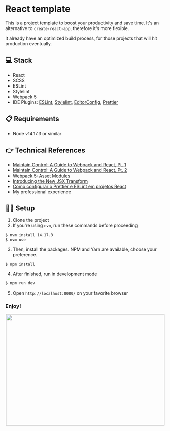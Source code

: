 # React template

This is a project template to boost your productivity and save time. It's an alternative to `create-react-app`, therefore it's more flexible.

It already have an optimized build process, for those projects that will hit production eventually.

## 💻 Stack

- React
- SCSS
- ESLint
- Stylelint
- Webpack 5
- IDE Plugins: [ESLint](https://marketplace.visualstudio.com/items?itemName=dbaeumer.vscode-eslint), [Stylelint](https://marketplace.visualstudio.com/items?itemName=stylelint.vscode-stylelint), [EditorConfig](https://marketplace.visualstudio.com/items?itemName=EditorConfig.EditorConfig), [Prettier](https://marketplace.visualstudio.com/items?itemName=esbenp.prettier-vscode)

## 📋 Requirements

- Node v14.17.3 or similar

## 👉 Technical References

- [Maintain Control: A Guide to Webpack and React, Pt. 1](https://www.toptal.com/react/webpack-react-tutorial-pt-1)
- [Maintain Control: A Guide to Webpack and React, Pt. 2](https://www.toptal.com/react/webpack-config-tutorial-pt-2)
- [Webpack 5: Asset Modules](https://webpack.js.org/guides/asset-modules/)
- [Introducing the New JSX Transform](https://reactjs.org/blog/2020/09/22/introducing-the-new-jsx-transform.html#removing-unused-react-imports)
- [Como configurar o Prettier e ESLint em projetos React](https://felipecesar.dev/posts/como-configurar-o-prettier-e-eslint-em-projetos-react/)
- My professional experience

## 👨‍💻 Setup

1. Clone the project
2. If you're using `nvm`, run these commands before proceeding

```bash
$ nvm install 14.17.3
$ nvm use
```

3. Then, install the packages. NPM and Yarn are available, choose your preference.

```bash
$ npm install
```

4. After finished, run in development mode

```bash
$ npm run dev
```

5. Open `http://localhost:8080/` on your favorite browser

### Enjoy!

<div style="text-align: center">
  <img src="https://media.giphy.com/media/pa37AAGzKXoek/giphy.gif" width="500" height="350">
</div>
